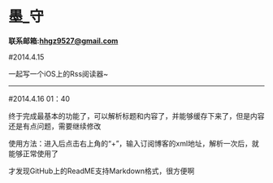 墨_守
======

**联系邮箱:hhgz9527@gmail.com**


#2014.4.15


一起写一个iOS上的Rss阅读器~

---------------
#2014.4.16      01：40


终于完成最基本的功能了，可以解析标题和内容了，并能够缓存下来了，但是内容还是有点问题，需要继续修改


使用方法：进入后点击右上角的“+”，输入订阅博客的xml地址，解析一次后，就能够正常使用了


才发现GitHub上的ReadME支持Markdown格式，很方便啊